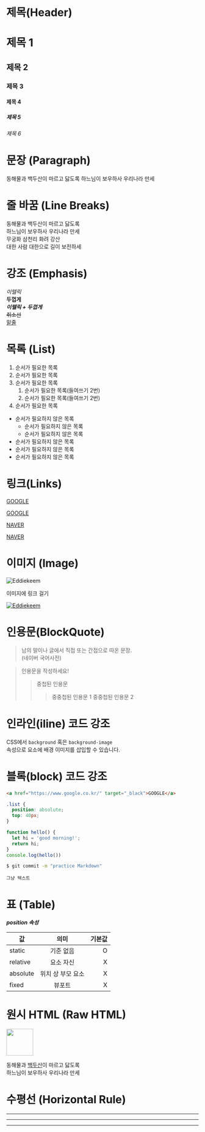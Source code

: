 # 제목(Header)

# 제목 1

## 제목 2

### 제목 3

#### 제목 4

##### 제목 5

###### 제목 6

# 문장 (Paragraph)

동해물과 백두산이 마르고 닳도록 하느님이 보우하사 우리나라 만세

# 줄 바꿈 (Line Breaks)

동해물과 백두산이 마르고 닳도록  
하느님이 보우하사 우리나라 만세  
무궁화 삼천리 화려 강산<br />
대한 사람 대한으로 길이 보전하세

# 강조 (Emphasis)

_이텔릭_  
**두껍게**  
**_이텔릭 + 두껍게_**  
~~취소선~~  
<u>밑줄</u>

# 목록 (List)

1. 순서가 필요한 목록
1. 순서가 필요한 목록
1. 순서가 필요한 목록
   1. 순서가 필요한 목록(들여쓰기 2번)
   1. 순서가 필요한 목록(들여쓰기 2번)
1. 순서가 필요한 목록

- 순서가 필요하지 않은 목록
  - 순서가 필요하지 않은 목록
  - 순서가 필요하지 않은 목록
- 순서가 필요하지 않은 목록
- 순서가 필요하지 않은 목록
- 순서가 필요하지 않은 목록

# 링크(Links)

<a href="https://google.com">GOOGLE</a>

[GOOGLE](https://google.com)

<a href="https://naver.com" title="NAVER로 이동!" target="_blank">NAVER</a>

[NAVER](https://naver.com "NAVER로 이동!")

# 이미지 (Image)

![Eddiekeem](https://tistory3.daumcdn.net/tistory/5636278/skinSetting/57eca7bb442c4e08aee1b4baa1712224)

이미지에 링크 걸기

[![Eddiekeem](https://tistory3.daumcdn.net/tistory/5636278/skinSetting/57eca7bb442c4e08aee1b4baa1712224)](https://eddiekeem.tistory.com/)

# 인용문(BlockQuote)

> 남의 말이나 글에서 직접 또는 간접으로 따온 문장.  
> (네이버 국어사전)

> 인용문을 작성하세요!
>
> > 중첩된 인용문
> >
> > > 중중첩된 인용문 1
> > > 중중첩된 인용문 2

# 인라인(iline) 코드 강조

CSS에서 `background` 혹은 `background-image`  
속성으로 요소에 배경 이미지를 삽입할 수 있습니다.

# 블록(block) 코드 강조

```html
<a href="https://www.google.co.kr/" target="_black">GOOGLE</a>
```

```css
.list {
  position: absolute;
  top: 40px;
}
```

```javascript
function hello() {
  let hi = 'good morning!';
  return hi;
}
console.log(hello())
```

```bash
$ git commit -m "practice Markdown"
```

```plaintext
그냥 텍스트
```

# 표 (Table)

**_position 속성_**

| 값       |       의미        | 기본값 |
| -------- | :---------------: | -----: |
| static   |     기준 없음     |      O |
| relative |     요소 자신     |      X |
| absolute | 위치 상 부모 요소 |      X |
| fixed    |      뷰포트       |      X |

# 원시 HTML (Raw HTML)

<img width="70" src="https://tistory3.daumcdn.net/tistory/5636278/skinSetting/57eca7bb442c4e08aee1b4baa1712224">

동해물과 <span style="text-decoration: underline;">백두산</span>이 마르고 닳도록<br /> 하느님이 보우하사 우리나라 만세

# 수평선 (Horizontal Rule)

---

---

---
